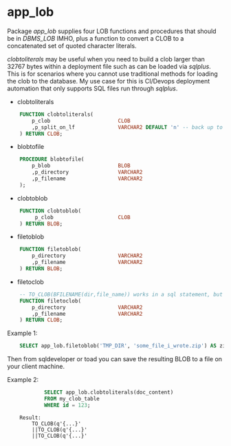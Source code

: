 # app_lob

Package *app_lob* supplies four LOB functions and procedures that should be in *DBMS_LOB* IMHO, plus
a function to convert a CLOB to a concatenated set of quoted character literals.

*clobtoliterals* may be useful when you need to build a clob larger than 32767 bytes
within a deployment file such as can
be loaded via *sqlplus*. This is for scenarios where you cannot use traditional methods for loading the clob 
to the database. My use case for this is CI/Devops deployment automation that only supports SQL files
run through *sqlplus*.

- clobtoliterals
```sql
    FUNCTION clobtoliterals(
        p_clob                      CLOB
        ,p_split_on_lf              VARCHAR2 DEFAULT 'n' -- back up to prior LF for end of chunk
    ) RETURN CLOB;
```
- blobtofile
```sql
    PROCEDURE blobtofile(
        p_blob                      BLOB
        ,p_directory                VARCHAR2
        ,p_filename                 VARCHAR2
    );
```
- clobtoblob
```sql
    FUNCTION clobtoblob(
         p_clob                     CLOB
    ) RETURN BLOB;
```
- filetoblob
```sql
    FUNCTION filetoblob(
        p_directory                 VARCHAR2
        ,p_filename                 VARCHAR2
    ) RETURN BLOB;
```
- filetoclob
```sql
    -- TO_CLOB(BFILENAME(dir,file_name)) works in a sql statement, but not in pl/sql directly as of 12.2.
    FUNCTION filetoclob(
        p_directory                 VARCHAR2
        ,p_filename                 VARCHAR2
    ) RETURN CLOB;
```
Example 1:
```sql
    SELECT app_lob.filetoblob('TMP_DIR', 'some_file_i_wrote.zip') AS zip_file FROM dual;
```
Then from sqldeveloper or toad you can save the resulting BLOB to a file on your client machine.

Example 2:
```sql
            SELECT app_lob.clobtoliterals(doc_content)
            FROM my_clob_table
            WHERE id = 123;
```
        Result:
            TO_CLOB(q'{...}'
            ||TO_CLOB(q'{...}'
            ||TO_CLOB(q'{...}'

